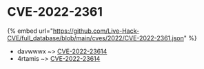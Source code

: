 # CVE-2022-2361
{% embed url="https://github.com/Live-Hack-CVE/full_database/blob/main/cves/2022/CVE-2022-2361.json" %}

* davwwwx ~> [CVE-2022-23614](https://www.alice-snow.ru/2022/database/cve-2022-2361/cve-2022-23614-davwwwx)
* 4rtamis ~> [CVE-2022-23614](https://www.alice-snow.ru/2022/database/cve-2022-2361/cve-2022-23614-4rtamis)